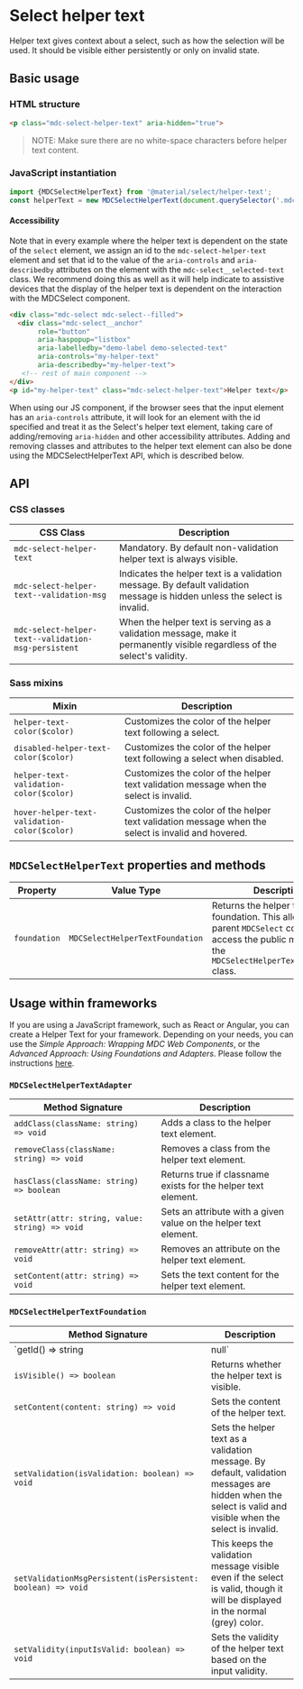 <!--docs:
title: "Select helper text"
layout: detail
section: components
excerpt: "The helper text provides supplemental information and/or validation messages to users"
iconId: menu
path: /catalog/input-controls/select-menus/helper-text/
-->

# Select helper text

Helper text gives context about a select, such as how the selection will be used. It should be visible either persistently or only on invalid state.

## Basic usage

### HTML structure

```html
<p class="mdc-select-helper-text" aria-hidden="true">
```

> NOTE: Make sure there are no white-space characters before helper text content.

### JavaScript instantiation

```js
import {MDCSelectHelperText} from '@material/select/helper-text';
const helperText = new MDCSelectHelperText(document.querySelector('.mdc-select-helper-text'));
```

#### Accessibility

Note that in every example where the helper text is dependent on the state of the `select` element, we
assign an id to the `mdc-select-helper-text` element and set that id to the value of the
`aria-controls` and `aria-describedby` attributes on the element with the `mdc-select__selected-text` class.
We recommend doing this as well as it will help indicate to assistive devices that
the display of the helper text is dependent on the interaction with the MDCSelect component.

```html
<div class="mdc-select mdc-select--filled">
  <div class="mdc-select__anchor"
       role="button"
       aria-haspopup="listbox"
       aria-labelledby="demo-label demo-selected-text"
       aria-controls="my-helper-text"
       aria-describedby="my-helper-text">
   <!-- rest of main component -->
</div>
<p id="my-helper-text" class="mdc-select-helper-text">Helper text</p>
```

When using our JS component, if the browser sees that the input element has an `aria-controls`
attribute, it will look for an element with the id specified and treat it as the Select's helper
text element, taking care of adding/removing `aria-hidden` and other accessibility attributes. Adding
and removing classes and attributes to the helper text element can also be done using the
MDCSelectHelperText API, which is described below.

## API

### CSS classes

CSS Class | Description
--- | ---
`mdc-select-helper-text` | Mandatory. By default non-validation helper text is always visible.
`mdc-select-helper-text--validation-msg` | Indicates the helper text is a validation message. By default validation message is hidden unless the select is invalid.
`mdc-select-helper-text--validation-msg-persistent` | When the helper text is serving as a validation message, make it permanently visible regardless of the select's validity.

### Sass mixins

Mixin | Description
--- | ---
`helper-text-color($color)` | Customizes the color of the helper text following a select.
`disabled-helper-text-color($color)` | Customizes the color of the helper text following a select when disabled.
`helper-text-validation-color($color)` | Customizes the color of the helper text validation message when the select is invalid.
`hover-helper-text-validation-color($color)` | Customizes the color of the helper text validation message when the select is invalid and hovered.

## `MDCSelectHelperText` properties and methods

Property | Value Type | Description
--- | --- | ---
`foundation` | `MDCSelectHelperTextFoundation` | Returns the helper text's foundation. This allows the parent `MDCSelect` component to access the public methods on the `MDCSelectHelperTextFoundation` class.

## Usage within frameworks

If you are using a JavaScript framework, such as React or Angular, you can create a Helper Text for your framework. Depending on your needs, you can use the _Simple Approach: Wrapping MDC Web Components_, or the _Advanced Approach: Using Foundations and Adapters_. Please follow the instructions [here](../../../docs/integrating-into-frameworks.md).

### `MDCSelectHelperTextAdapter`

Method Signature | Description
--- | ---
`addClass(className: string) => void` | Adds a class to the helper text element.
`removeClass(className: string) => void` | Removes a class from the helper text element.
`hasClass(className: string) => boolean` | Returns true if classname exists for the helper text element.
`setAttr(attr: string, value: string) => void` | Sets an attribute with a given value on the helper text element.
`removeAttr(attr: string) => void` | Removes an attribute on the helper text element.
`setContent(attr: string) => void` | Sets the text content for the helper text element.

### `MDCSelectHelperTextFoundation`

Method Signature | Description
--- | ---
`getId() => string|null` | Gets the ID of the helper text.
`isVisible() => boolean` | Returns whether the helper text is visible.
`setContent(content: string) => void` | Sets the content of the helper text.
`setValidation(isValidation: boolean) => void` | Sets the helper text as a validation message. By default, validation messages are hidden when the select is valid and visible when the select is invalid.
`setValidationMsgPersistent(isPersistent: boolean) => void` | This keeps the validation message visible even if the select is valid, though it will be displayed in the normal (grey) color.
`setValidity(inputIsValid: boolean) => void` | Sets the validity of the helper text based on the input validity.
